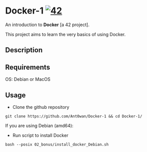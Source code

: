 # Docker-1 [![42](https://i.imgur.com/9NXfcit.jpg)](i.imgur.com/9NXfcit.jpg)

An introduction to **Docker** [a 42 project].

This project aims to learn the very basics of using Docker.

## Description

## Requirements

OS: Debian or MacOS

## Usage

- Clone the github repository

```shell=
git clone https://github.com/Ant0wan/Docker-1 && cd Docker-1/
```

If you are using Debian (amd64):

- Run script to install Docker

```shell=
bash --posix 02_bonus/install_docker_Debian.sh
```
